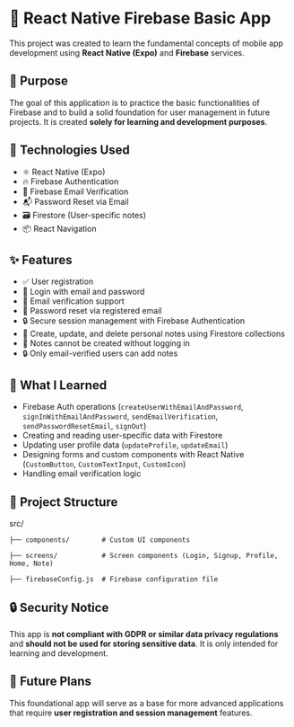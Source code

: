 # 📱 React Native Firebase Basic App

This project was created to learn the fundamental concepts of mobile app development using **React Native (Expo)** and **Firebase** services.

## 🎯 Purpose

The goal of this application is to practice the basic functionalities of Firebase and to build a solid foundation for user management in future projects. It is created **solely for learning and development purposes**.

## 🔧 Technologies Used

- ⚛️ React Native (Expo)
- 🔥 Firebase Authentication
- 🔐 Firebase Email Verification
- 📬 Password Reset via Email
- 🗃️ Firestore (User-specific notes)
- 📦 React Navigation

## ✨ Features

- ✅ User registration
- 🔐 Login with email and password
- 📩 Email verification support
- 🔄 Password reset via registered email
- 🔒 Secure session management with Firebase Authentication
- 📝 Create, update, and delete personal notes using Firestore collections
- 📌 Notes cannot be created without logging in
- 🔒 Only email-verified users can add notes

## 🧠 What I Learned

- Firebase Auth operations (`createUserWithEmailAndPassword`, `signInWithEmailAndPassword`, `sendEmailVerification`, `sendPasswordResetEmail`, `signOut`)
- Creating and reading user-specific data with Firestore
- Updating user profile data (`updateProfile`, `updateEmail`)
- Designing forms and custom components with React Native (`CustomButton`, `CustomTextInput`, `CustomIcon`)
- Handling email verification logic

## 📁 Project Structure
src/

    ├── components/        # Custom UI components

    ├── screens/           # Screen components (Login, Signup, Profile, Home, Note)

    ├── firebaseConfig.js  # Firebase configuration file

## 🔒 Security Notice

This app is **not compliant with GDPR or similar data privacy regulations** and **should not be used for storing sensitive data**. It is only intended for learning and development.

## 🚀 Future Plans

This foundational app will serve as a base for more advanced applications that require **user registration and session management** features.
